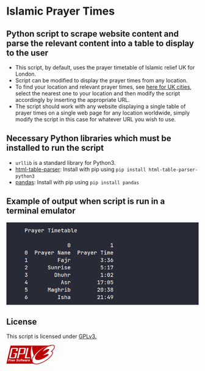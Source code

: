 # Islamic Prayer Times

## Python script to scrape website content and parse the relevant content into a table to display to the user

- This script, by default, uses the prayer timetable of Islamic relief UK for London.
- Script can be modified to display the prayer times from any location.
- To find your location and relevant prayer times, see [here for UK cities](https://www.islamic-relief.org.uk/islamic-resources/prayer-timetables/), select the nearest one to your location and then modify the script accordingly by inserting the appropriate URL.
- The script should work with any website displaying a single table of prayer times on a single web page for any location worldwide, simply modify the script in this case for whatever URL you wish to use.

## Necessary Python libraries which must be installed to run the script

- `urllib` is a standard library for Python3.
- [html-table-parser](https://pypi.org/project/html-table-parser-python3/): Install with pip using `pip install html-table-parser-python3`
- [pandas](https://pypi.org/project/pandas/): Install with pip using `pip install pandas`

## Example of output when script is run in a terminal emulator

![example.png](https://github.com/RastalDev/prayer_times/blob/master/example.png)

## License

This script is licensed under [GPLv3.](https://github.com/RastalDev/prayer_times/blob/master/LICENSE)

![gplv3.png](https://github.com/RastalDev/prayer_times/blob/master/gplv3.png)
